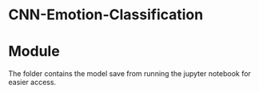 # CNN-Emotion-Classification
# Module
The folder contains the model save from running the jupyter notebook for easier access.
